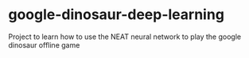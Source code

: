 # google-dinosaur-deep-learning
Project to learn how to use the NEAT neural network to play the google dinosaur offline game
